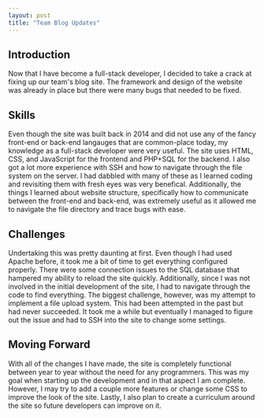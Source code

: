 ```yaml
---
layout: post
title: "Team Blog Updates"
---
```


## Introduction

Now that I have become a full-stack developer, I decided to take a crack at fixing up our team's blog site. The framework and design of the website was already in place but there were many bugs that needed to be fixed.

## Skills

Even though the site was built back in 2014 and did not use any of the fancy front-end or back-end langauges that are common-place today, my knowledge as a full-stack developer were very useful. The site uses HTML, CSS, and JavaScript for the frontend and PHP+SQL for the backend. I also got a lot more experience with SSH and how to navigate through the file system on the server. I had dabbled with many of these as I learned coding and revisiting them with fresh eyes was very benefical. Additionally, the things I learned about website structure, specifically how to communicate between the front-end and back-end, was extremely useful as it allowed me to navigate the file directory and trace bugs with ease.

## Challenges

Undertaking this was pretty daunting at first. Even though I had used Apache before, it took me a bit of time to get everything configured properly. There were some connection issues to the SQL database that hampered my ability to reload the site quickly. Additionally, since I was not involved in the initial development of the site, I had to navigate through the code to find everything. The biggest challenge, however, was my attempt to implement a file upload system. This had been attempted in the past but had never succeeded. It took me a while but eventually I managed to figure out the issue and had to SSH into the site to change some settings.

## Moving Forward

With all of the changes I have made, the site is completely functional between year to year without the need for any programmers. This was my goal when starting up the development and in that aspect I am complete. However, I may try to add a couple more features or change some CSS to improve the look of the site. Lastly, I also plan to create a curriculum around the site so future developers can improve on it.
